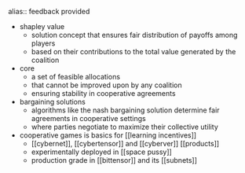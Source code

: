 alias:: feedback provided

- shapley value
	- solution concept that ensures fair distribution of payoffs among players
	- based on their contributions to the total value generated by the coalition
- core
	- a set of feasible allocations
	- that cannot be improved upon by any coalition
	- ensuring stability in cooperative agreements
- bargaining solutions
	- algorithms like the nash bargaining solution determine fair agreements in cooperative settings
	- where parties negotiate to maximize their collective utility
- cooperative games is basics for [[learning incentives]]
	- [[cybernet]], [[cybertensor]] and [[cyberver]] [[products]]
	- experimentally deployed in [[space pussy]]
	- production grade in [[bittensor]] and its [[subnets]]